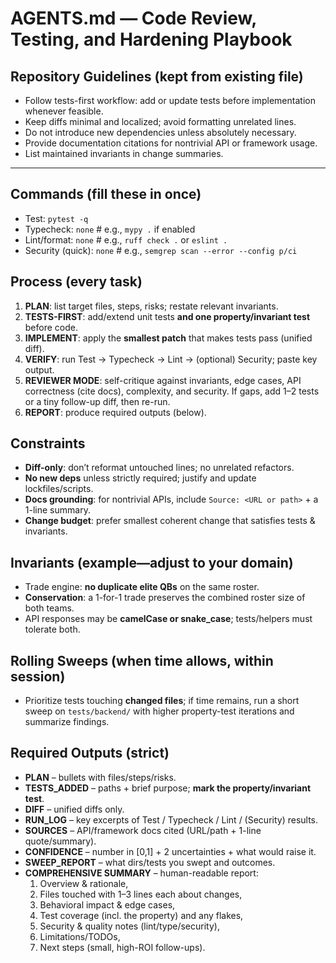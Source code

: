 # AGENTS.md — Code Review, Testing, and Hardening Playbook

## Repository Guidelines (kept from existing file)
- Follow tests-first workflow: add or update tests before implementation whenever feasible.
- Keep diffs minimal and localized; avoid formatting unrelated lines.
- Do not introduce new dependencies unless absolutely necessary.
- Provide documentation citations for nontrivial API or framework usage.
- List maintained invariants in change summaries.

---

## Commands (fill these in once)
- Test: `pytest -q`
- Typecheck: `none`            # e.g., `mypy .` if enabled
- Lint/format: `none`          # e.g., `ruff check .` or `eslint .`
- Security (quick): `none`     # e.g., `semgrep scan --error --config p/ci`

## Process (every task)
1) **PLAN**: list target files, steps, risks; restate relevant invariants.
2) **TESTS-FIRST**: add/extend unit tests **and one property/invariant test** before code.
3) **IMPLEMENT**: apply the **smallest patch** that makes tests pass (unified diff).
4) **VERIFY**: run Test → Typecheck → Lint → (optional) Security; paste key output.
5) **REVIEWER MODE**: self-critique against invariants, edge cases, API correctness (cite docs),
   complexity, and security. If gaps, add 1–2 tests or a tiny follow-up diff, then re-run.
6) **REPORT**: produce required outputs (below).

## Constraints
- **Diff-only**: don’t reformat untouched lines; no unrelated refactors.
- **No new deps** unless strictly required; justify and update lockfiles/scripts.
- **Docs grounding**: for nontrivial APIs, include `Source: <URL or path>` + a 1-line summary.
- **Change budget**: prefer smallest coherent change that satisfies tests & invariants.

## Invariants (example—adjust to your domain)
- Trade engine: **no duplicate elite QBs** on the same roster.
- **Conservation**: a 1-for-1 trade preserves the combined roster size of both teams.
- API responses may be **camelCase or snake_case**; tests/helpers must tolerate both.

## Rolling Sweeps (when time allows, within session)
- Prioritize tests touching **changed files**; if time remains, run a short sweep on `tests/backend/`
  with higher property-test iterations and summarize findings.

## Required Outputs (strict)
- **PLAN** – bullets with files/steps/risks.
- **TESTS_ADDED** – paths + brief purpose; **mark the property/invariant test**.
- **DIFF** – unified diffs only.
- **RUN_LOG** – key excerpts of Test / Typecheck / Lint / (Security) results.
- **SOURCES** – API/framework docs cited (URL/path + 1-line quote/summary).
- **CONFIDENCE** – number in [0,1] + 2 uncertainties + what would raise it.
- **SWEEP_REPORT** – what dirs/tests you swept and outcomes.
- **COMPREHENSIVE SUMMARY** – human-readable report:
  1) Overview & rationale,
  2) Files touched with 1–3 lines each about changes,
  3) Behavioral impact & edge cases,
  4) Test coverage (incl. the property) and any flakes,
  5) Security & quality notes (lint/type/security),
  6) Limitations/TODOs,
  7) Next steps (small, high-ROI follow-ups).
